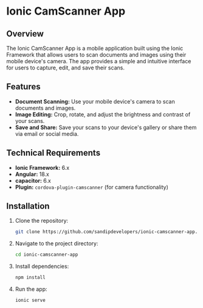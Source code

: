 # Ionic CamScanner App

## Overview

The Ionic CamScanner App is a mobile application built using the Ionic Framework that allows users to scan documents and images using their mobile device's camera. The app provides a simple and intuitive interface for users to capture, edit, and save their scans.

## Features

- **Document Scanning:** Use your mobile device's camera to scan documents and images.
- **Image Editing:** Crop, rotate, and adjust the brightness and contrast of your scans.
- **Save and Share:** Save your scans to your device's gallery or share them via email or social media.

## Technical Requirements

- **Ionic Framework:** 6.x
- **Angular:** 18.x
- **capacitor:** 6.x
- **Plugin:** `cordova-plugin-camscanner` (for camera functionality)

## Installation

1. Clone the repository:

   ```bash
   git clone https://github.com/sandipdevelopers/ionic-camscanner-app.git

2. Navigate to the project directory:

   ```bash
   cd ionic-camscanner-app

4. Install dependencies:

   ```bash
   npm install
   
4. Run the app:

   ```bash
   ionic serve



